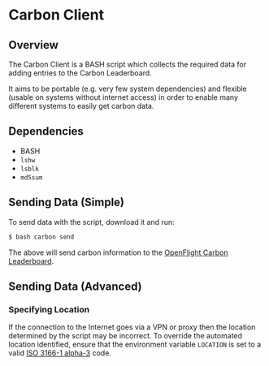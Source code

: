 # Carbon Client

## Overview

The Carbon Client is a BASH script which collects the required data for adding entries to the Carbon Leaderboard. 

It aims to be portable (e.g. very few system dependencies) and flexible (usable on systems without internet access) in order to enable many different systems to easily get carbon data. 

## Dependencies

- BASH
- `lshw`
- `lsblk`
- `md5sum`

## Sending Data (Simple)

To send data with the script, download it and run: 
```bash
$ bash carbon send
```

The above will send carbon information to the [OpenFlight Carbon Leaderboard](https://leaderboard.openflighthpc.org).

## Sending Data (Advanced) 

### Specifying Location 

If the connection to the Internet goes via a VPN or proxy then the location determined by the script may be incorrect. To override the automated location identified, ensure that the environment variable `LOCATION` is set to a valid [ISO 3166-1 alpha-3](https://en.wikipedia.org/wiki/ISO_3166-1_alpha-3) code.


